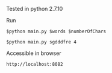 Tested in python 2.7.10

Run

    $python main.py $words $numberOfChars
    
    $python main.py sgdddfre 4


Accessible in browser

    http://localhost:8082